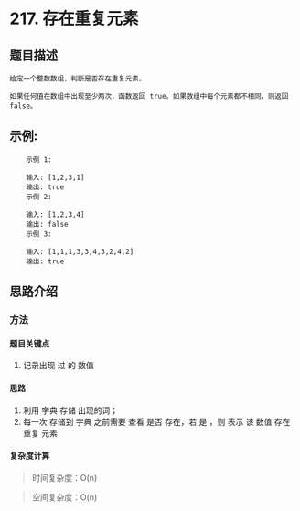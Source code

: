 # 217. 存在重复元素

## 题目描述
    
    给定一个整数数组，判断是否存在重复元素。

    如果任何值在数组中出现至少两次，函数返回 true。如果数组中每个元素都不相同，则返回 false。

  
## 示例:
```
    示例 1:

    输入: [1,2,3,1]
    输出: true
    示例 2:

    输入: [1,2,3,4]
    输出: false
    示例 3:

    输入: [1,1,1,3,3,4,3,2,4,2]
    输出: true
```

## 思路介绍

### 方法

#### 题目关键点

1. 记录出现 过 的 数值

#### 思路

1. 利用 字典 存储 出现的词；
2. 每一次 存储到 字典 之前需要 查看 是否 存在，若 是 ，则 表示 该 数值 存在重复 元素

   
#### 复杂度计算

> 时间复杂度：O(n)  

> 空间复杂度：O(n)  

